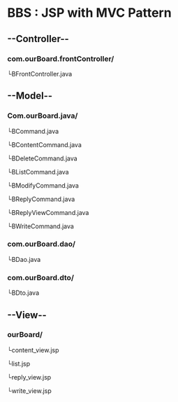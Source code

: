 # BBS : JSP with MVC Pattern
<h2>--Controller--</h2>
<h3>com.ourBoard.frontController/</h3>
	└BFrontController.java
<h2>--Model--</h2>
<h3>Com.ourBoard.java/</h3>
<p>  └BCommand.java </p>
<p>  └BContentCommand.java </p>
<p>  └BDeleteCommand.java </p>
<p>  └BListCommand.java </p>
<p>  └BModifyCommand.java </p>
<p>  └BReplyCommand.java </p>
<p>  └BReplyViewCommand.java </p>
<p>  └BWriteCommand.java </p>

<h3>com.ourBoard.dao/</h3>
<p>	└BDao.java </p>

<h3>com.ourBoard.dto/</h3>
<p>	└BDto.java </p>

<h2>--View--</h2>
<h3>ourBoard/</h3>
<p>	└content_view.jsp </p>
<p>	└list.jsp </p>
<p>	└reply_view.jsp </p>
<p>	└write_view.jsp </p>
